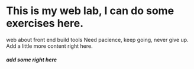 # This is my web lab, I can do some exercises here.
  web about front end build tools 
  Need pacience, keep going, never give up.
  Add a little more content right here.

##### add some right here
